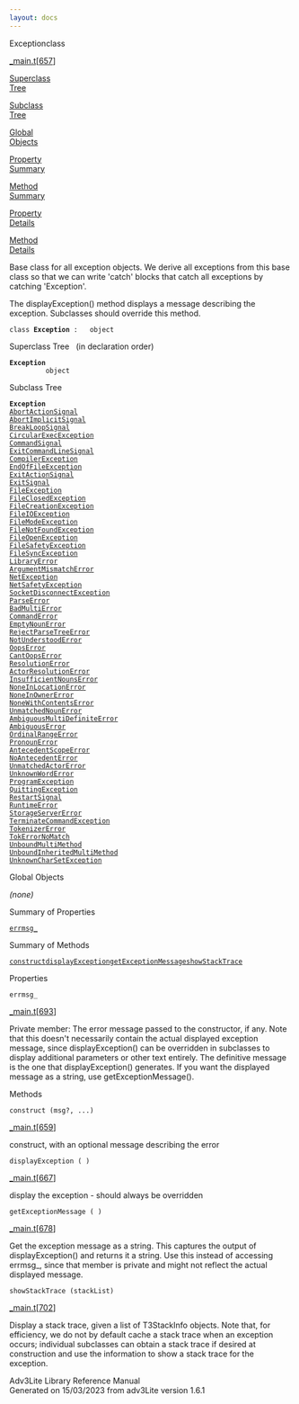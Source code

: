 ```yaml
---
layout: docs
---
```

<span class="title">Exception</span><span class="type">class</span>

[\_main.t](../file/_main.t.html)\[[657](../source/_main.t.html#657)\]

[Superclass  
Tree](#_SuperClassTree_)

[Subclass  
Tree](#_SubClassTree_)

[Global  
Objects](#_ObjectSummary_)

[Property  
Summary](#_PropSummary_)

[Method  
Summary](#_MethodSummary_)

[Property  
Details](#_Properties_)

[Method  
Details](#_Methods_)

<div class="fdesc">

Base class for all exception objects. We derive all exceptions from this
base class so that we can write 'catch' blocks that catch all exceptions
by catching 'Exception'.

The displayException() method displays a message describing the
exception. Subclasses should override this method.

`class `**`Exception`**` :   object`

</div>

<span id="_SuperClassTree_"></span>

<div class="mjhd">

<span class="hdln">Superclass Tree</span>   (in declaration order)

</div>

**`Exception`**  
`         object`  
<span id="_SubClassTree_"></span>

<div class="mjhd">

<span class="hdln">Subclass Tree</span>  

</div>

**`Exception`**  
[`AbortActionSignal`](../object/AbortActionSignal.html)  
[`AbortImplicitSignal`](../object/AbortImplicitSignal.html)  
[`BreakLoopSignal`](../object/BreakLoopSignal.html)  
[`CircularExecException`](../object/CircularExecException.html)  
[`CommandSignal`](../object/CommandSignal.html)  
[`ExitCommandLineSignal`](../object/ExitCommandLineSignal.html)  
[`CompilerException`](../object/CompilerException.html)  
[`EndOfFileException`](../object/EndOfFileException.html)  
[`ExitActionSignal`](../object/ExitActionSignal.html)  
[`ExitSignal`](../object/ExitSignal.html)  
[`FileException`](../object/FileException.html)  
[`FileClosedException`](../object/FileClosedException.html)  
[`FileCreationException`](../object/FileCreationException.html)  
[`FileIOException`](../object/FileIOException.html)  
[`FileModeException`](../object/FileModeException.html)  
[`FileNotFoundException`](../object/FileNotFoundException.html)  
[`FileOpenException`](../object/FileOpenException.html)  
[`FileSafetyException`](../object/FileSafetyException.html)  
[`FileSyncException`](../object/FileSyncException.html)  
[`LibraryError`](../object/LibraryError.html)  
[`ArgumentMismatchError`](../object/ArgumentMismatchError.html)  
[`NetException`](../object/NetException.html)  
[`NetSafetyException`](../object/NetSafetyException.html)  
[`SocketDisconnectException`](../object/SocketDisconnectException.html)  
[`ParseError`](../object/ParseError.html)  
[`BadMultiError`](../object/BadMultiError.html)  
[`CommandError`](../object/CommandError.html)  
[`EmptyNounError`](../object/EmptyNounError.html)  
[`RejectParseTreeError`](../object/RejectParseTreeError.html)  
[`NotUnderstoodError`](../object/NotUnderstoodError.html)  
[`OopsError`](../object/OopsError.html)  
[`CantOopsError`](../object/CantOopsError.html)  
[`ResolutionError`](../object/ResolutionError.html)  
[`ActorResolutionError`](../object/ActorResolutionError.html)  
[`InsufficientNounsError`](../object/InsufficientNounsError.html)  
[`NoneInLocationError`](../object/NoneInLocationError.html)  
[`NoneInOwnerError`](../object/NoneInOwnerError.html)  
[`NoneWithContentsError`](../object/NoneWithContentsError.html)  
[`UnmatchedNounError`](../object/UnmatchedNounError.html)  
[`AmbiguousMultiDefiniteError`](../object/AmbiguousMultiDefiniteError.html)  
[`AmbiguousError`](../object/AmbiguousError.html)  
[`OrdinalRangeError`](../object/OrdinalRangeError.html)  
[`PronounError`](../object/PronounError.html)  
[`AntecedentScopeError`](../object/AntecedentScopeError.html)  
[`NoAntecedentError`](../object/NoAntecedentError.html)  
[`UnmatchedActorError`](../object/UnmatchedActorError.html)  
[`UnknownWordError`](../object/UnknownWordError.html)  
[`ProgramException`](../object/ProgramException.html)  
[`QuittingException`](../object/QuittingException.html)  
[`RestartSignal`](../object/RestartSignal.html)  
[`RuntimeError`](../object/RuntimeError.html)  
[`StorageServerError`](../object/StorageServerError.html)  
[`TerminateCommandException`](../object/TerminateCommandException.html)  
[`TokenizerError`](../object/TokenizerError.html)  
[`TokErrorNoMatch`](../object/TokErrorNoMatch.html)  
[`UnboundMultiMethod`](../object/UnboundMultiMethod.html)  
[`UnboundInheritedMultiMethod`](../object/UnboundInheritedMultiMethod.html)  
[`UnknownCharSetException`](../object/UnknownCharSetException.html)  
<span id="_ObjectSummary_"></span>

<div class="mjhd">

<span class="hdln">Global Objects</span>  

</div>

*(none)* <span id="_PropSummary_"></span>

<div class="mjhd">

<span class="hdln">Summary of Properties</span>  

</div>

[`errmsg_`](#errmsg_)

<span id="_MethodSummary_"></span>

<div class="mjhd">

<span class="hdln">Summary of Methods</span>  

</div>

[`construct`](#construct)[`displayException`](#displayException)[`getExceptionMessage`](#getExceptionMessage)[`showStackTrace`](#showStackTrace)

<span id="_Properties_"></span>

<div class="mjhd">

<span class="hdln">Properties</span>  

</div>

<span id="errmsg_"></span>

`errmsg_`

[\_main.t](../file/_main.t.html)\[[693](../source/_main.t.html#693)\]

<div class="desc">

Private member: The error message passed to the constructor, if any.
Note that this doesn't necessarily contain the actual displayed
exception message, since displayException() can be overridden in
subclasses to display additional parameters or other text entirely. The
definitive message is the one that displayException() generates. If you
want the displayed message as a string, use getExceptionMessage().

</div>

<span id="_Methods_"></span>

<div class="mjhd">

<span class="hdln">Methods</span>  

</div>

<span id="construct"></span>

`construct (msg?, ...)`

[\_main.t](../file/_main.t.html)\[[659](../source/_main.t.html#659)\]

<div class="desc">

construct, with an optional message describing the error

</div>

<span id="displayException"></span>

`displayException ( )`

[\_main.t](../file/_main.t.html)\[[667](../source/_main.t.html#667)\]

<div class="desc">

display the exception - should always be overridden

</div>

<span id="getExceptionMessage"></span>

`getExceptionMessage ( )`

[\_main.t](../file/_main.t.html)\[[678](../source/_main.t.html#678)\]

<div class="desc">

Get the exception message as a string. This captures the output of
displayException() and returns it a string. Use this instead of
accessing errmsg\_, since that member is private and might not reflect
the actual displayed message.

</div>

<span id="showStackTrace"></span>

`showStackTrace (stackList)`

[\_main.t](../file/_main.t.html)\[[702](../source/_main.t.html#702)\]

<div class="desc">

Display a stack trace, given a list of T3StackInfo objects. Note that,
for efficiency, we do not by default cache a stack trace when an
exception occurs; individual subclasses can obtain a stack trace if
desired at construction and use the information to show a stack trace
for the exception.

</div>

<div class="ftr">

Adv3Lite Library Reference Manual  
Generated on 15/03/2023 from adv3Lite version 1.6.1

</div>
